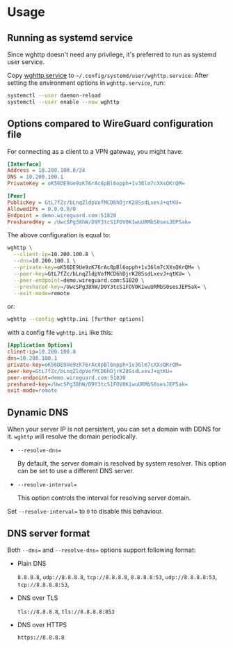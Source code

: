 # Usage

## Running as systemd service

Since wghttp doesn't need any privilege, it's preferred to run as systemd user service.

Copy [wghttp.service](./systemd/wghttp.service) to `~/.config/systemd/user/wghttp.service`.
After setting the environment options in `wghttp.service`, run:

```bash
systemctl --user daemon-reload
systemctl --user enable --now wghttp
```

## Options compared to WireGuard configuration file

For connecting as a client to a VPN gateway, you might have:

```ini
[Interface]
Address = 10.200.100.8/24
DNS = 10.200.100.1
PrivateKey = oK56DE9Ue9zK76rAc8pBl6opph+1v36lm7cXXsQKrQM=

[Peer]
PublicKey = GtL7fZc/bLnqZldpVofMCD6hDjrK28SsdLxevJ+qtKU=
AllowedIPs = 0.0.0.0/0
Endpoint = demo.wireguard.com:51820
PresharedKey = /UwcSPg38hW/D9Y3tcS1FOV0K1wuURMbS0sesJEP5ak=
```

The above configuration is equal to:

```bash
wghttp \
  --client-ip=10.200.100.8 \
  --dns=10.200.100.1 \
  --private-key=oK56DE9Ue9zK76rAc8pBl6opph+1v36lm7cXXsQKrQM= \
  --peer-key=GtL7fZc/bLnqZldpVofMCD6hDjrK28SsdLxevJ+qtKU= \
  --peer-endpoint=demo.wireguard.com:51820 \
  --preshared-key=/UwcSPg38hW/D9Y3tcS1FOV0K1wuURMbS0sesJEP5ak= \
  --exit-mode=remote
```

or:

```bash
wghttp --config wghttp.ini [further options]
```

with a config file `wghttp.ini` like this:

```ini
[Application Options]
client-ip=10.200.100.8
dns=10.200.100.1
private-key=oK56DE9Ue9zK76rAc8pBl6opph+1v36lm7cXXsQKrQM=
peer-key=GtL7fZc/bLnqZldpVofMCD6hDjrK28SsdLxevJ+qtKU=
peer-endpoint=demo.wireguard.com:51820
preshared-key=/UwcSPg38hW/D9Y3tcS1FOV0K1wuURMbS0sesJEP5ak=
exit-mode=remote
```

## Dynamic DNS

When your server IP is not persistent, you can set a domain with
DDNS for it. `wghttp` will resolve the domain periodically.

- `--resolve-dns=`

  By default, the server domain is resolved by system resolver.
  This option can be set to use a different DNS server.

- `--resolve-interval=`

  This option controls the interval for resolving server domain.

Set `--resolve-interval=` to `0` to disable this behaviour.

## DNS server format

Both `--dns=` and `--resolve-dns=` options support following format:

- Plain DNS

  `8.8.8.8`, `udp://8.8.8.8`, `tcp://8.8.8.8`,
  `8.8.8.8:53`, `udp://8.8.8.8:53`, `tcp://8.8.8.8:53`,

- DNS over TLS

  `tls://8.8.8.8`, `tls://8.8.8.8:853`

- DNS over HTTPS

  `https://8.8.8.8`
